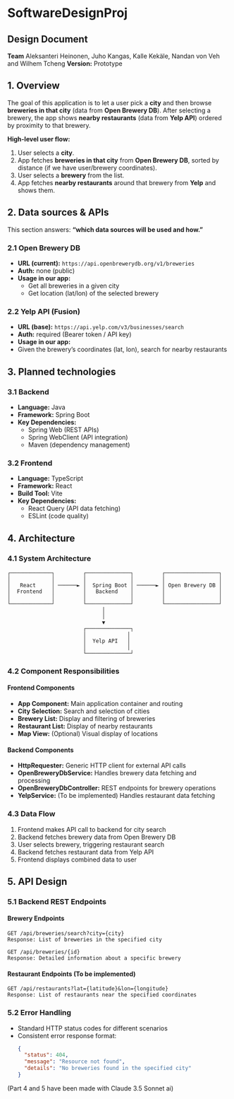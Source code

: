 # SoftwareDesignProj

## Design Document

 **Team** Aleksanteri Heinonen, Juho Kangas, Kalle Kekäle, Nandan von Veh and Wilhem Tcheng
 **Version:** Prototype

## 1. Overview
The goal of this application is to let a user pick a **city** and then browse **breweries in that city** (data from **Open Brewery DB**). After selecting a brewery, the app shows **nearby restaurants** (data from **Yelp API**) ordered by proximity to that brewery.

**High-level user flow:**

1. User selects a **city**.
2. App fetches **breweries in that city** from **Open Brewery DB**, sorted by distance (if we have user/brewery coordinates).
3. User selects a **brewery** from the list.
4. App fetches **nearby restaurants** around that brewery from **Yelp** and shows them.

## 2. Data sources & APIs
This section answers: **“which data sources will be used and how.”**

### 2.1 Open Brewery DB
- **URL (current):** `https://api.openbrewerydb.org/v1/breweries`
- **Auth:** none (public)
- **Usage in our app:**
  - Get all breweries in a given city
  - Get location (lat/lon) of the selected brewery

### 2.2 Yelp API (Fusion)
- **URL (base):** `https://api.yelp.com/v3/businesses/search`
- **Auth:** required (Bearer token / API key)
- **Usage in our app:**
- Given the brewery’s coordinates (lat, lon), search for nearby restaurants

## 3. Planned technologies

### 3.1 Backend
- **Language:** Java
- **Framework:** Spring Boot
- **Key Dependencies:**
  - Spring Web (REST APIs)
  - Spring WebClient (API integration)
  - Maven (dependency management)

### 3.2 Frontend
- **Language:** TypeScript
- **Framework:** React
- **Build Tool:** Vite
- **Key Dependencies:**
  - React Query (API data fetching)
  - ESLint (code quality)

## 4. Architecture

### 4.1 System Architecture
```
┌─────────────┐         ┌──────────────┐         ┌─────────────────┐
│             │         │              │         │                 │
│   React     │ ──────► │  Spring Boot │ ──────► │ Open Brewery DB │
│  Frontend   │         │   Backend    │         │                 │
│             │         │              │         │                 │
└─────────────┘         └──────────────┘         └─────────────────┘
                              │
                              │
                              ▼
                        ┌──────────────┐
                        │             │
                        │  Yelp API   │
                        │             │
                        └──────────────┘
```

### 4.2 Component Responsibilities

#### Frontend Components
- **App Component:** Main application container and routing
- **City Selection:** Search and selection of cities
- **Brewery List:** Display and filtering of breweries
- **Restaurant List:** Display of nearby restaurants
- **Map View:** (Optional) Visual display of locations

#### Backend Components
- **HttpRequester:** Generic HTTP client for external API calls
- **OpenBreweryDbService:** Handles brewery data fetching and processing
- **OpenBreweryDbController:** REST endpoints for brewery operations
- **YelpService:** (To be implemented) Handles restaurant data fetching

### 4.3 Data Flow
1. Frontend makes API call to backend for city search
2. Backend fetches brewery data from Open Brewery DB
3. User selects brewery, triggering restaurant search
4. Backend fetches restaurant data from Yelp API
5. Frontend displays combined data to user

## 5. API Design

### 5.1 Backend REST Endpoints

#### Brewery Endpoints
```
GET /api/breweries/search?city={city}
Response: List of breweries in the specified city

GET /api/breweries/{id}
Response: Detailed information about a specific brewery
```

#### Restaurant Endpoints (To be implemented)
```
GET /api/restaurants?lat={latitude}&lon={longitude}
Response: List of restaurants near the specified coordinates
```

### 5.2 Error Handling
- Standard HTTP status codes for different scenarios
- Consistent error response format:
  ```json
  {
    "status": 404,
    "message": "Resource not found",
    "details": "No breweries found in the specified city"
  }
  ```

(Part 4 and 5 have been made with Claude 3.5 Sonnet ai)